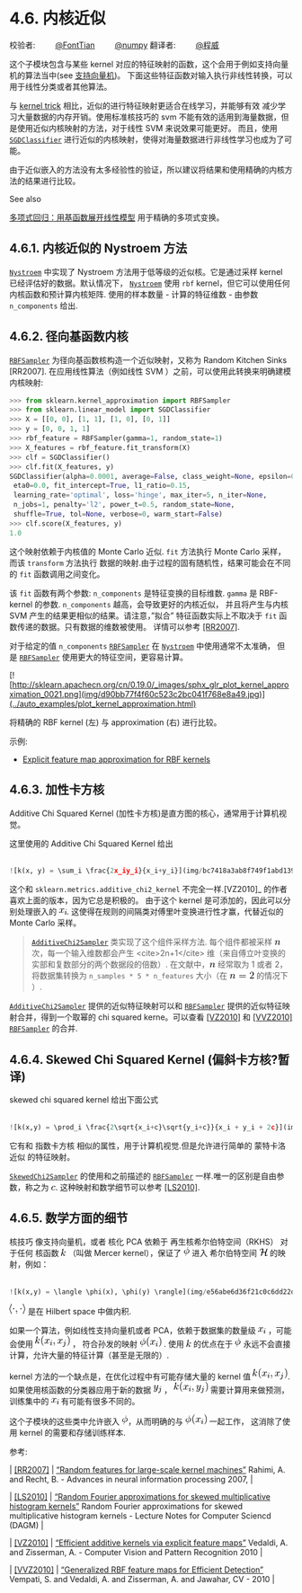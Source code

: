# 4.6\. 内核近似

校验者:
        [@FontTian](https://github.com/FontTian)
        [@numpy](https://github.com/apachecn/scikit-learn-doc-zh)
翻译者:
        [@程威](https://github.com/apachecn/scikit-learn-doc-zh)

这个子模块包含与某些 kernel 对应的特征映射的函数，这个会用于例如支持向量机的算法当中(see [支持向量机](svm.html#svm))。 下面这些特征函数对输入执行非线性转换，可以用于线性分类或者其他算法。

与 [kernel trick](https://en.wikipedia.org/wiki/Kernel_trick) 相比，近似的进行特征映射更适合在线学习，并能够有效 减少学习大量数据的内存开销。使用标准核技巧的 svm 不能有效的适用到海量数据，但是使用近似内核映射的方法，对于线性 SVM 来说效果可能更好。 而且，使用 [`SGDClassifier`](generated/sklearn.linear_model.SGDClassifier.html#sklearn.linear_model.SGDClassifier "sklearn.linear_model.SGDClassifier") 进行近似的内核映射，使得对海量数据进行非线性学习也成为了可能。

由于近似嵌入的方法没有太多经验性的验证，所以建议将结果和使用精确的内核方法的结果进行比较。

See also

[多项式回归：用基函数展开线性模型](linear_model.html#polynomial-regression) 用于精确的多项式变换。

## 4.6.1\. 内核近似的 Nystroem 方法

[`Nystroem`](generated/sklearn.kernel_approximation.Nystroem.html#sklearn.kernel_approximation.Nystroem "sklearn.kernel_approximation.Nystroem") 中实现了 Nystroem 方法用于低等级的近似核。它是通过采样 kernel 已经评估好的数据。默认情况下， [`Nystroem`](generated/sklearn.kernel_approximation.Nystroem.html#sklearn.kernel_approximation.Nystroem "sklearn.kernel_approximation.Nystroem") 使用 `rbf` kernel，但它可以使用任何内核函数和预计算内核矩阵. 使用的样本数量 - 计算的特征维数 - 由参数 `n_components` 给出.

## 4.6.2\. 径向基函数内核

[`RBFSampler`](generated/sklearn.kernel_approximation.RBFSampler.html#sklearn.kernel_approximation.RBFSampler "sklearn.kernel_approximation.RBFSampler") 为径向基函数核构造一个近似映射，又称为 Random Kitchen Sinks [RR2007]. 在应用线性算法（例如线性 SVM ）之前，可以使用此转换来明确建模内核映射:

```py
>>> from sklearn.kernel_approximation import RBFSampler
>>> from sklearn.linear_model import SGDClassifier
>>> X = [[0, 0], [1, 1], [1, 0], [0, 1]]
>>> y = [0, 0, 1, 1]
>>> rbf_feature = RBFSampler(gamma=1, random_state=1)
>>> X_features = rbf_feature.fit_transform(X)
>>> clf = SGDClassifier()   
>>> clf.fit(X_features, y)
SGDClassifier(alpha=0.0001, average=False, class_weight=None, epsilon=0.1,
 eta0=0.0, fit_intercept=True, l1_ratio=0.15,
 learning_rate='optimal', loss='hinge', max_iter=5, n_iter=None,
 n_jobs=1, penalty='l2', power_t=0.5, random_state=None,
 shuffle=True, tol=None, verbose=0, warm_start=False)
>>> clf.score(X_features, y)
1.0

```

这个映射依赖于内核值的 Monte Carlo 近似. `fit` 方法执行 Monte Carlo 采样，而该 `transform` 方法执行 数据的映射.由于过程的固有随机性，结果可能会在不同的 `fit` 函数调用之间变化。

该 `fit` 函数有两个参数: `n_components` 是特征变换的目标维数. `gamma` 是 RBF-kernel 的参数. `n_components` 越高，会导致更好的内核近似， 并且将产生与内核 SVM 产生的结果更相似的结果。请注意，”拟合” 特征函数实际上不取决于 `fit` 函数传递的数据。只有数据的维数被使用。 详情可以参考 [[RR2007]](#rr2007).

对于给定的值 `n_components` [`RBFSampler`](generated/sklearn.kernel_approximation.RBFSampler.html#sklearn.kernel_approximation.RBFSampler "sklearn.kernel_approximation.RBFSampler") 在 [`Nystroem`](generated/sklearn.kernel_approximation.Nystroem.html#sklearn.kernel_approximation.Nystroem "sklearn.kernel_approximation.Nystroem") 中使用通常不太准确， 但是 [`RBFSampler`](generated/sklearn.kernel_approximation.RBFSampler.html#sklearn.kernel_approximation.RBFSampler "sklearn.kernel_approximation.RBFSampler") 使用更大的特征空间，更容易计算。

[![http://sklearn.apachecn.org/cn/0.19.0/_images/sphx_glr_plot_kernel_approximation_0021.png](img/d90bb77f4f60c523c2bc041f768e8a49.jpg)](../auto_examples/plot_kernel_approximation.html)

将精确的 RBF kernel (左) 与 approximation (右) 进行比较。

示例:

*   [Explicit feature map approximation for RBF kernels](../auto_examples/plot_kernel_approximation.html#sphx-glr-auto-examples-plot-kernel-approximation-py)

## 4.6.3\. 加性卡方核

Additive Chi Squared Kernel (加性卡方核)是直方图的核心，通常用于计算机视觉。

这里使用的 Additive Chi Squared Kernel 给出

```py

![k(x, y) = \sum_i \frac{2x_iy_i}{x_i+y_i}](img/bc7418a3ab8f749f1abd139faa96bee2.jpg)

```

这个和 `sklearn.metrics.additive_chi2_kernel` 不完全一样.[VZ2010]_ 的作者喜欢上面的版本，因为它总是积极的。 由于这个 kernel 是可添加的，因此可以分别处理嵌入的 ![x_i](img/cf52655ee609af9f3c27c06448a5bf67.jpg). 这使得在规则的间隔类对傅里叶变换进行性才赢，代替近似的 Monte Carlo 采样。

> [`AdditiveChi2Sampler`](generated/sklearn.kernel_approximation.AdditiveChi2Sampler.html#sklearn.kernel_approximation.AdditiveChi2Sampler "sklearn.kernel_approximation.AdditiveChi2Sampler") 类实现了这个组件采样方法. 每个组件都被采样 ![n](img/c87d9110f3d32ffa5fa08671e4af11fb.jpg) 次，每一个输入维数都会产生 &lt;cite&gt;2n+1&lt;/cite&gt; 维（来自傅立叶变换的实部和复数部分的两个数据段的倍数）. 在文献中，![n](img/c87d9110f3d32ffa5fa08671e4af11fb.jpg) 经常取为 1 或者 2，将数据集转换为 `n_samples * 5 * n_features` 大小（在 ![n=2](img/b94b3a3837e7741f704e3b9b23ba0880.jpg) 的情况下 ）.

[`AdditiveChi2Sampler`](generated/sklearn.kernel_approximation.AdditiveChi2Sampler.html#sklearn.kernel_approximation.AdditiveChi2Sampler "sklearn.kernel_approximation.AdditiveChi2Sampler") 提供的近似特征映射可以和 [`RBFSampler`](generated/sklearn.kernel_approximation.RBFSampler.html#sklearn.kernel_approximation.RBFSampler "sklearn.kernel_approximation.RBFSampler") 提供的近似特征映射合并，得到一个取幂的 chi squared kerne。可以查看 [[VZ2010]](#vz2010) 和 [[VVZ2010]](#vvz2010) [`RBFSampler`](generated/sklearn.kernel_approximation.RBFSampler.html#sklearn.kernel_approximation.RBFSampler "sklearn.kernel_approximation.RBFSampler") 的合并.

## 4.6.4\. Skewed Chi Squared Kernel (偏斜卡方核?暂译)

skewed chi squared kernel 给出下面公式

```py

![k(x,y) = \prod_i \frac{2\sqrt{x_i+c}\sqrt{y_i+c}}{x_i + y_i + 2c}](img/dd310c2fa94418ac4f4d12638444fd3b.jpg)

```

它有和 指数卡方核 相似的属性，用于计算机视觉.但是允许进行简单的 蒙特卡洛 近似 的特征映射。

[`SkewedChi2Sampler`](generated/sklearn.kernel_approximation.SkewedChi2Sampler.html#sklearn.kernel_approximation.SkewedChi2Sampler "sklearn.kernel_approximation.SkewedChi2Sampler") 的使用和之前描述的 [`RBFSampler`](generated/sklearn.kernel_approximation.RBFSampler.html#sklearn.kernel_approximation.RBFSampler "sklearn.kernel_approximation.RBFSampler") 一样.唯一的区别是自由参数，称之为 ![c](img/d5c9a11453ea30a1be50a1034052bd6b.jpg). 这种映射和数学细节可以参考 [[LS2010]](#ls2010).

## 4.6.5\. 数学方面的细节

核技巧 像支持向量机，或者 核化 PCA 依赖于 再生核希尔伯特空间（RKHS） 对于任何 核函数 ![k](img/f93871977da52a6d11045d57c3e18728.jpg) （叫做 Mercer kernel），保证了 ![\phi](img/ff5e98366afa13070d3b410c55a80db1.jpg) 进入 希尔伯特空间 ![\mathcal{H}](img/433fedd575581cddbd612624b65e5dac.jpg) 的映射，例如：

```py

![k(x,y) = \langle \phi(x), \phi(y) \rangle](img/e56abe6d36f21c0c6dd22d2a84535415.jpg)

```

![\langle \cdot, \cdot \rangle](img/e668ecc249e709e47f6955a74528bf7b.jpg) 是在 Hilbert space 中做内积.

如果一个算法，例如线性支持向量机或者 PCA，依赖于数据集的数量级 ![x_i](img/cf52655ee609af9f3c27c06448a5bf67.jpg) ，可能会使用 ![k(x_i, x_j)](img/2b117c8d0556a027e7ee3bb265a6bf63.jpg) ， 符合孙发的映射 ![\phi(x_i)](img/c03e9014ab434e11e9323f87908ed15e.jpg) . 使用 ![k](img/f93871977da52a6d11045d57c3e18728.jpg) 的优点在于 ![\phi](img/ff5e98366afa13070d3b410c55a80db1.jpg) 永远不会直接计算，允许大量的特征计算（甚至是无限的）.

kernel 方法的一个缺点是，在优化过程中有可能存储大量的 kernel 值 ![k(x_i, x_j)](img/2b117c8d0556a027e7ee3bb265a6bf63.jpg). 如果使用核函数的分类器应用于新的数据 ![y_j](img/8610705cf45aa68b12197abd65653479.jpg) ， ![k(x_i, y_j)](img/1375f487efd6b9db955b7f7aafecc441.jpg) 需要计算用来做预测，训练集中的 ![x_i](img/cf52655ee609af9f3c27c06448a5bf67.jpg) 有可能有很多不同的。

这个子模块的这些类中允许嵌入 ![\phi](img/ff5e98366afa13070d3b410c55a80db1.jpg)，从而明确的与 ![\phi(x_i)](img/c03e9014ab434e11e9323f87908ed15e.jpg) 一起工作， 这消除了使用 kernel 的需要和存储训练样本.

参考:

| [[RR2007]](#id3) | [“Random features for large-scale kernel machines”](http://www.robots.ox.ac.uk/~vgg/rg/papers/randomfeatures.pdf) Rahimi, A. and Recht, B. - Advances in neural information processing 2007, |

| [[LS2010]](#id7) | [“Random Fourier approximations for skewed multiplicative histogram kernels”](http://www.maths.lth.se/matematiklth/personal/sminchis/papers/lis_dagm10.pdf) Random Fourier approximations for skewed multiplicative histogram kernels - Lecture Notes for Computer Sciencd (DAGM) |

| [[VZ2010]](#id5) | [“Efficient additive kernels via explicit feature maps”](https://www.robots.ox.ac.uk/~vgg/publications/2011/Vedaldi11/vedaldi11.pdf) Vedaldi, A. and Zisserman, A. - Computer Vision and Pattern Recognition 2010 |

| [[VVZ2010]](#id6) | [“Generalized RBF feature maps for Efficient Detection”](https://www.robots.ox.ac.uk/~vgg/publications/2010/Sreekanth10/sreekanth10.pdf) Vempati, S. and Vedaldi, A. and Zisserman, A. and Jawahar, CV - 2010 |